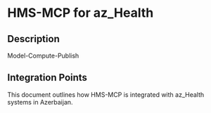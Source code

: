 # HMS-MCP for az_Health

## Description

Model-Compute-Publish

## Integration Points

This document outlines how HMS-MCP is integrated with az_Health systems in Azerbaijan.
